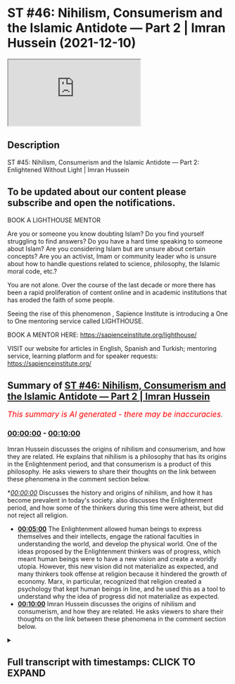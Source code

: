 # ST #46:  Nihilism, Consumerism and the Islamic Antidote — Part 2 | Imran Hussein (2021-12-10)

<iframe loading='lazy' src='https://www.youtube.com/embed/p3AXZ4LB-ZE'></iframe>

## Description

ST #45:  Nihilism, Consumerism and the Islamic Antidote — Part 2: Enlightened Without Light | Imran Hussein

To be updated about our content please subscribe and open the notifications.
----
BOOK A LIGHTHOUSE MENTOR

Are you or someone you know doubting Islam? Do you find yourself struggling to find answers?  Do you have a hard time speaking to someone about Islam?  Are you considering Islam but are unsure about certain concepts?  Are you an activist, Imam or community leader who is unsure about how to handle questions related to science, philosophy, the Islamic moral code, etc.?

You are not alone.  Over the course of the last decade or more there has been a rapid proliferation of content online and in academic institutions that has eroded the faith of some people.

Seeing the rise of  this phenomenon , Sapience Institute is introducing a One to One mentoring service called LIGHTHOUSE.

BOOK A MENTOR HERE: https://sapienceinstitute.org/lighthouse/

VISIT our website for articles in English, Spanish and Turkish; mentoring service, learning platform and for speaker requests: https://sapienceinstitute.org/

## Summary of [ST #46: Nihilism, Consumerism and the Islamic Antidote — Part 2 | Imran Hussein](https://www.youtube.com/watch?v=p3AXZ4LB-ZE)


*<span style="color:red; font-size:125%">This summary is AI generated - there may be inaccuracies</span>. [](/)*

### [00:00:00](https://www.youtube.com/watch?v=p3AXZ4LB-ZE&t=0) - [00:10:00](https://www.youtube.com/watch?v=p3AXZ4LB-ZE&t=600)

 Imran Hussein discusses the origins of nihilism and consumerism, and how they are related. He explains that nihilism is a philosophy that has its origins in the Enlightenment period, and that consumerism is a product of this philosophy. He asks viewers to share their thoughts on the link between these phenomena in the comment section below.

**[00:00:00](https://www.youtube.com/watch?v=p3AXZ4LB-ZE&t=0)* Discusses the history and origins of nihilism, and how it has become prevalent in today's society.  also discusses the Enlightenment period, and how some of the thinkers during this time were atheist, but did not reject all religion.
* **[00:05:00](https://www.youtube.com/watch?v=p3AXZ4LB-ZE&t=300)** The Enlightenment allowed human beings to express themselves and their intellects, engage the rational faculties in understanding the world, and develop the physical world. One of the ideas proposed by the Enlightenment thinkers was of progress, which meant human beings were to have a new vision and create a worldly utopia. However, this new vision did not materialize as expected, and many thinkers took offense at religion because it hindered the growth of economy. Marx, in particular, recognized that religion created a psychology that kept human beings in line, and he used this as a tool to understand why the idea of progress did not materialize as expected.
* **[00:10:00](https://www.youtube.com/watch?v=p3AXZ4LB-ZE&t=600)**  Imran Hussein discusses the origins of nihilism and consumerism, and how they are related. He asks viewers to share their thoughts on the link between these phenomena in the comment section below.

<details><summary><h2>Full transcript with timestamps: CLICK TO EXPAND</h2></summary>

[0:00:12](https://youtu.be/p3AXZ4LB-ZE?t=12) assalamu alaikum brothers and sisters  
[0:00:14](https://youtu.be/p3AXZ4LB-ZE?t=14) welcome to the second episode of this  
[0:00:16](https://youtu.be/p3AXZ4LB-ZE?t=16) sapiens thoughts video series  
[0:00:19](https://youtu.be/p3AXZ4LB-ZE?t=19) where we're discussing nihilism  
[0:00:20](https://youtu.be/p3AXZ4LB-ZE?t=20) consumerism and the islamic antidote to  
[0:00:23](https://youtu.be/p3AXZ4LB-ZE?t=23) the problems that come about because of  
[0:00:25](https://youtu.be/p3AXZ4LB-ZE?t=25) these two ideologies  
[0:00:27](https://youtu.be/p3AXZ4LB-ZE?t=27) now in this episode i want to go into  
[0:00:30](https://youtu.be/p3AXZ4LB-ZE?t=30) the history and the origins  
[0:00:33](https://youtu.be/p3AXZ4LB-ZE?t=33) of nihilism  
[0:00:34](https://youtu.be/p3AXZ4LB-ZE?t=34) and why and really discuss and  
[0:00:36](https://youtu.be/p3AXZ4LB-ZE?t=36) understand why it's so rampant today  
[0:00:40](https://youtu.be/p3AXZ4LB-ZE?t=40) and for this we need to go back and look  
[0:00:42](https://youtu.be/p3AXZ4LB-ZE?t=42) at european history especially over the  
[0:00:44](https://youtu.be/p3AXZ4LB-ZE?t=44) past thousand or so years now we have to  
[0:00:46](https://youtu.be/p3AXZ4LB-ZE?t=46) remember  
[0:00:47](https://youtu.be/p3AXZ4LB-ZE?t=47) that europe  
[0:00:49](https://youtu.be/p3AXZ4LB-ZE?t=49) was  
[0:00:51](https://youtu.be/p3AXZ4LB-ZE?t=51) led by christianity and the christian  
[0:00:54](https://youtu.be/p3AXZ4LB-ZE?t=54) church dominated almost every sway of  
[0:00:57](https://youtu.be/p3AXZ4LB-ZE?t=57) human experience in life whether it was  
[0:01:00](https://youtu.be/p3AXZ4LB-ZE?t=60) education  
[0:01:01](https://youtu.be/p3AXZ4LB-ZE?t=61) economic social whichever way you look  
[0:01:03](https://youtu.be/p3AXZ4LB-ZE?t=63) at it the christian church dominated and  
[0:01:06](https://youtu.be/p3AXZ4LB-ZE?t=66) in the 14th century  
[0:01:08](https://youtu.be/p3AXZ4LB-ZE?t=68) we know we had the period of renaissance  
[0:01:10](https://youtu.be/p3AXZ4LB-ZE?t=70) the renaissance took place and this was  
[0:01:12](https://youtu.be/p3AXZ4LB-ZE?t=72) a time where the europeans  
[0:01:14](https://youtu.be/p3AXZ4LB-ZE?t=74) rediscovered the classical tradition  
[0:01:17](https://youtu.be/p3AXZ4LB-ZE?t=77) rediscovered the greek civilization and  
[0:01:19](https://youtu.be/p3AXZ4LB-ZE?t=79) the works that they produced and the way  
[0:01:21](https://youtu.be/p3AXZ4LB-ZE?t=81) their way of living and so on and so  
[0:01:22](https://youtu.be/p3AXZ4LB-ZE?t=82) forth and they were mesmerized and by  
[0:01:25](https://youtu.be/p3AXZ4LB-ZE?t=85) the way all of this information a lot of  
[0:01:27](https://youtu.be/p3AXZ4LB-ZE?t=87) this information and knowledge came  
[0:01:29](https://youtu.be/p3AXZ4LB-ZE?t=89) through the muslims because they had  
[0:01:30](https://youtu.be/p3AXZ4LB-ZE?t=90) preserved the works of the greeks and  
[0:01:32](https://youtu.be/p3AXZ4LB-ZE?t=92) done more work on top of the work that  
[0:01:34](https://youtu.be/p3AXZ4LB-ZE?t=94) they had done but nevertheless this was  
[0:01:36](https://youtu.be/p3AXZ4LB-ZE?t=96) a time when the europeans  
[0:01:38](https://youtu.be/p3AXZ4LB-ZE?t=98) started to rediscover the classical  
[0:01:40](https://youtu.be/p3AXZ4LB-ZE?t=100) tradition and they were really inspired  
[0:01:42](https://youtu.be/p3AXZ4LB-ZE?t=102) by this they wanted to go back to those  
[0:01:44](https://youtu.be/p3AXZ4LB-ZE?t=104) times and obviously  
[0:01:46](https://youtu.be/p3AXZ4LB-ZE?t=106) because the church the christian church  
[0:01:48](https://youtu.be/p3AXZ4LB-ZE?t=108) dominated europe at the time there was a  
[0:01:50](https://youtu.be/p3AXZ4LB-ZE?t=110) lot of struggle there was a lot of back  
[0:01:51](https://youtu.be/p3AXZ4LB-ZE?t=111) and forth now we can i want to refer to  
[0:01:54](https://youtu.be/p3AXZ4LB-ZE?t=114) these as two camps you had the christian  
[0:01:56](https://youtu.be/p3AXZ4LB-ZE?t=116) church and you had what you could what  
[0:01:57](https://youtu.be/p3AXZ4LB-ZE?t=117) we can call now as the free thinkers the  
[0:02:00](https://youtu.be/p3AXZ4LB-ZE?t=120) ones the people that wanted to discover  
[0:02:02](https://youtu.be/p3AXZ4LB-ZE?t=122) new things inspired by the greeks wanted  
[0:02:04](https://youtu.be/p3AXZ4LB-ZE?t=124) to you know study the physical world do  
[0:02:07](https://youtu.be/p3AXZ4LB-ZE?t=127) the science you know study medicine and  
[0:02:09](https://youtu.be/p3AXZ4LB-ZE?t=129) do all of these amazing things  
[0:02:11](https://youtu.be/p3AXZ4LB-ZE?t=131) now there was a struggle that began in  
[0:02:13](https://youtu.be/p3AXZ4LB-ZE?t=133) around the 14th century and this  
[0:02:15](https://youtu.be/p3AXZ4LB-ZE?t=135) continued on and during this time you  
[0:02:18](https://youtu.be/p3AXZ4LB-ZE?t=138) know we saw there were certain christian  
[0:02:19](https://youtu.be/p3AXZ4LB-ZE?t=139) theologians  
[0:02:21](https://youtu.be/p3AXZ4LB-ZE?t=141) who try to bridge the gap between  
[0:02:22](https://youtu.be/p3AXZ4LB-ZE?t=142) religion and rationality  
[0:02:25](https://youtu.be/p3AXZ4LB-ZE?t=145) other christian theologians who  
[0:02:26](https://youtu.be/p3AXZ4LB-ZE?t=146) completely rejected rationality for  
[0:02:30](https://youtu.be/p3AXZ4LB-ZE?t=150) example martin luther a protestant  
[0:02:31](https://youtu.be/p3AXZ4LB-ZE?t=151) reformer he referred to reason and these  
[0:02:34](https://youtu.be/p3AXZ4LB-ZE?t=154) are his words he referred to reason as a  
[0:02:36](https://youtu.be/p3AXZ4LB-ZE?t=156) the greatest enemy that faith has  
[0:02:39](https://youtu.be/p3AXZ4LB-ZE?t=159) and we can see that a lot of christians  
[0:02:41](https://youtu.be/p3AXZ4LB-ZE?t=161) the majority of christians were against  
[0:02:42](https://youtu.be/p3AXZ4LB-ZE?t=162) the free thinkers as we're referring to  
[0:02:44](https://youtu.be/p3AXZ4LB-ZE?t=164) them now those that wanted to explore  
[0:02:46](https://youtu.be/p3AXZ4LB-ZE?t=166) and and discover new things  
[0:02:48](https://youtu.be/p3AXZ4LB-ZE?t=168) but but this battle continued over the  
[0:02:50](https://youtu.be/p3AXZ4LB-ZE?t=170) centuries and then in the 16th century  
[0:02:52](https://youtu.be/p3AXZ4LB-ZE?t=172) we had the scientific revolution  
[0:02:55](https://youtu.be/p3AXZ4LB-ZE?t=175) which eventually this and many other  
[0:02:56](https://youtu.be/p3AXZ4LB-ZE?t=176) things led to the period of  
[0:02:58](https://youtu.be/p3AXZ4LB-ZE?t=178) enlightenment in the 18th century now  
[0:03:01](https://youtu.be/p3AXZ4LB-ZE?t=181) the period of enlightenment is a very  
[0:03:02](https://youtu.be/p3AXZ4LB-ZE?t=182) interesting time in history because this  
[0:03:04](https://youtu.be/p3AXZ4LB-ZE?t=184) was you can say the time where the  
[0:03:06](https://youtu.be/p3AXZ4LB-ZE?t=186) tables fully turned  
[0:03:09](https://youtu.be/p3AXZ4LB-ZE?t=189) in the favor of the free thinkers  
[0:03:11](https://youtu.be/p3AXZ4LB-ZE?t=191) the thinkers of the enlightenment  
[0:03:14](https://youtu.be/p3AXZ4LB-ZE?t=194) wanted people  
[0:03:15](https://youtu.be/p3AXZ4LB-ZE?t=195) to have a new vision a new purpose they  
[0:03:18](https://youtu.be/p3AXZ4LB-ZE?t=198) wanted to people to break free from the  
[0:03:20](https://youtu.be/p3AXZ4LB-ZE?t=200) dogmas of the church they wanted people  
[0:03:21](https://youtu.be/p3AXZ4LB-ZE?t=201) to discover the world to discover new  
[0:03:23](https://youtu.be/p3AXZ4LB-ZE?t=203) things to progress  
[0:03:27](https://youtu.be/p3AXZ4LB-ZE?t=207) now we have to i want us to keep some  
[0:03:29](https://youtu.be/p3AXZ4LB-ZE?t=209) context in mind here there's something  
[0:03:30](https://youtu.be/p3AXZ4LB-ZE?t=210) important that we need to keep in mind  
[0:03:31](https://youtu.be/p3AXZ4LB-ZE?t=211) which is that  
[0:03:34](https://youtu.be/p3AXZ4LB-ZE?t=214) the european people are coming from a  
[0:03:36](https://youtu.be/p3AXZ4LB-ZE?t=216) background  
[0:03:37](https://youtu.be/p3AXZ4LB-ZE?t=217) of what they would see as oppression  
[0:03:40](https://youtu.be/p3AXZ4LB-ZE?t=220) intellectual oppression to be more  
[0:03:42](https://youtu.be/p3AXZ4LB-ZE?t=222) specific  
[0:03:43](https://youtu.be/p3AXZ4LB-ZE?t=223) and now they finally have freed  
[0:03:45](https://youtu.be/p3AXZ4LB-ZE?t=225) themselves of these shackles and they  
[0:03:47](https://youtu.be/p3AXZ4LB-ZE?t=227) want to discover the world and learn  
[0:03:48](https://youtu.be/p3AXZ4LB-ZE?t=228) about the world so you can understand  
[0:03:50](https://youtu.be/p3AXZ4LB-ZE?t=230) the psychology here that  
[0:03:52](https://youtu.be/p3AXZ4LB-ZE?t=232) these people would naturally have an  
[0:03:54](https://youtu.be/p3AXZ4LB-ZE?t=234) aversion towards religion because of  
[0:03:56](https://youtu.be/p3AXZ4LB-ZE?t=236) what they know about religion the  
[0:03:57](https://youtu.be/p3AXZ4LB-ZE?t=237) experiences with the christians and they  
[0:04:00](https://youtu.be/p3AXZ4LB-ZE?t=240) didn't want they would now want to free  
[0:04:01](https://youtu.be/p3AXZ4LB-ZE?t=241) themselves completely of this however  
[0:04:03](https://youtu.be/p3AXZ4LB-ZE?t=243) what's very interesting is that the  
[0:04:05](https://youtu.be/p3AXZ4LB-ZE?t=245) enlightenment thinkers didn't become  
[0:04:07](https://youtu.be/p3AXZ4LB-ZE?t=247) atheist  
[0:04:08](https://youtu.be/p3AXZ4LB-ZE?t=248) immediately or the time you know when i  
[0:04:10](https://youtu.be/p3AXZ4LB-ZE?t=250) mean atheists i mean you know the type  
[0:04:12](https://youtu.be/p3AXZ4LB-ZE?t=252) of new atheist that we are aware of  
[0:04:13](https://youtu.be/p3AXZ4LB-ZE?t=253) today such as richard dawkins and sam  
[0:04:15](https://youtu.be/p3AXZ4LB-ZE?t=255) harris they didn't completely reject  
[0:04:17](https://youtu.be/p3AXZ4LB-ZE?t=257) everything  
[0:04:18](https://youtu.be/p3AXZ4LB-ZE?t=258) and this is why some of the academics  
[0:04:20](https://youtu.be/p3AXZ4LB-ZE?t=260) when  
[0:04:21](https://youtu.be/p3AXZ4LB-ZE?t=261) if if asked you know the were the  
[0:04:22](https://youtu.be/p3AXZ4LB-ZE?t=262) enlightenment thinkers atheists you know  
[0:04:25](https://youtu.be/p3AXZ4LB-ZE?t=265) as in the new atheists that we know  
[0:04:27](https://youtu.be/p3AXZ4LB-ZE?t=267) today they would say no if you would go  
[0:04:30](https://youtu.be/p3AXZ4LB-ZE?t=270) to them and ask them whether they  
[0:04:31](https://youtu.be/p3AXZ4LB-ZE?t=271) believed in god they would acknowledge  
[0:04:32](https://youtu.be/p3AXZ4LB-ZE?t=272) most of them most of the thinkers and  
[0:04:34](https://youtu.be/p3AXZ4LB-ZE?t=274) philosophers of the enlightenment period  
[0:04:35](https://youtu.be/p3AXZ4LB-ZE?t=275) would acknowledge  
[0:04:37](https://youtu.be/p3AXZ4LB-ZE?t=277) that god exists however there would be  
[0:04:39](https://youtu.be/p3AXZ4LB-ZE?t=279) what you would call  
[0:04:40](https://youtu.be/p3AXZ4LB-ZE?t=280) natural they were following what was  
[0:04:42](https://youtu.be/p3AXZ4LB-ZE?t=282) referred to as a natural theology  
[0:04:44](https://youtu.be/p3AXZ4LB-ZE?t=284) so they would believe in god that there  
[0:04:46](https://youtu.be/p3AXZ4LB-ZE?t=286) was a cause a creator behind the behind  
[0:04:49](https://youtu.be/p3AXZ4LB-ZE?t=289) nature and the physical world  
[0:04:51](https://youtu.be/p3AXZ4LB-ZE?t=291) however they wouldn't ascribe it to or  
[0:04:54](https://youtu.be/p3AXZ4LB-ZE?t=294) lean towards christianity or religion as  
[0:04:57](https://youtu.be/p3AXZ4LB-ZE?t=297) it was understood at the time  
[0:04:59](https://youtu.be/p3AXZ4LB-ZE?t=299) however this did lay the foundations you  
[0:05:01](https://youtu.be/p3AXZ4LB-ZE?t=301) know or the the the fertile ground for  
[0:05:04](https://youtu.be/p3AXZ4LB-ZE?t=304) the advent of new atheism and so on and  
[0:05:06](https://youtu.be/p3AXZ4LB-ZE?t=306) so forth but again something we'll  
[0:05:07](https://youtu.be/p3AXZ4LB-ZE?t=307) discuss as we go along so the key thing  
[0:05:09](https://youtu.be/p3AXZ4LB-ZE?t=309) i want us to pick up here guys  
[0:05:11](https://youtu.be/p3AXZ4LB-ZE?t=311) is  
[0:05:12](https://youtu.be/p3AXZ4LB-ZE?t=312) that the enlightenment  
[0:05:16](https://youtu.be/p3AXZ4LB-ZE?t=316) period  
[0:05:17](https://youtu.be/p3AXZ4LB-ZE?t=317) allowed human beings  
[0:05:19](https://youtu.be/p3AXZ4LB-ZE?t=319) to now express themselves and their  
[0:05:21](https://youtu.be/p3AXZ4LB-ZE?t=321) intellects  
[0:05:22](https://youtu.be/p3AXZ4LB-ZE?t=322) and engage the rational faculties in  
[0:05:24](https://youtu.be/p3AXZ4LB-ZE?t=324) studying the world in understanding the  
[0:05:27](https://youtu.be/p3AXZ4LB-ZE?t=327) world in developing the physical world  
[0:05:30](https://youtu.be/p3AXZ4LB-ZE?t=330) because one of the  
[0:05:31](https://youtu.be/p3AXZ4LB-ZE?t=331) ideas  
[0:05:33](https://youtu.be/p3AXZ4LB-ZE?t=333) that was proposed by the enlightenment  
[0:05:35](https://youtu.be/p3AXZ4LB-ZE?t=335) thinkers  
[0:05:36](https://youtu.be/p3AXZ4LB-ZE?t=336) was of progress material progress what  
[0:05:39](https://youtu.be/p3AXZ4LB-ZE?t=339) they wanted human beings to do was to  
[0:05:41](https://youtu.be/p3AXZ4LB-ZE?t=341) have a new vision  
[0:05:43](https://youtu.be/p3AXZ4LB-ZE?t=343) which was  
[0:05:45](https://youtu.be/p3AXZ4LB-ZE?t=345) to create a worldly utopia essentially  
[0:05:47](https://youtu.be/p3AXZ4LB-ZE?t=347) paradise on earth  
[0:05:49](https://youtu.be/p3AXZ4LB-ZE?t=349) now it's very it's a very interesting  
[0:05:51](https://youtu.be/p3AXZ4LB-ZE?t=351) concept because prior to this the idea  
[0:05:53](https://youtu.be/p3AXZ4LB-ZE?t=353) was  
[0:05:54](https://youtu.be/p3AXZ4LB-ZE?t=354) that we were to attain paradise in the  
[0:05:56](https://youtu.be/p3AXZ4LB-ZE?t=356) hereafter  
[0:05:58](https://youtu.be/p3AXZ4LB-ZE?t=358) that we were living in this world a  
[0:06:00](https://youtu.be/p3AXZ4LB-ZE?t=360) world of pain and suffering and  
[0:06:02](https://youtu.be/p3AXZ4LB-ZE?t=362) hardships  
[0:06:03](https://youtu.be/p3AXZ4LB-ZE?t=363) and trials  
[0:06:05](https://youtu.be/p3AXZ4LB-ZE?t=365) and we had to live in this world and get  
[0:06:07](https://youtu.be/p3AXZ4LB-ZE?t=367) through this life but ultimately there  
[0:06:09](https://youtu.be/p3AXZ4LB-ZE?t=369) was paradise the eternal world and  
[0:06:11](https://youtu.be/p3AXZ4LB-ZE?t=371) that's what people were aspiring towards  
[0:06:13](https://youtu.be/p3AXZ4LB-ZE?t=373) however the enlightenment flipped the  
[0:06:15](https://youtu.be/p3AXZ4LB-ZE?t=375) script if you like and took paradise  
[0:06:17](https://youtu.be/p3AXZ4LB-ZE?t=377) from the hereafter and brought paradise  
[0:06:19](https://youtu.be/p3AXZ4LB-ZE?t=379) to the here and now so what the idea was  
[0:06:21](https://youtu.be/p3AXZ4LB-ZE?t=381) that we as human beings our new purpose  
[0:06:23](https://youtu.be/p3AXZ4LB-ZE?t=383) now is to progress in the world  
[0:06:26](https://youtu.be/p3AXZ4LB-ZE?t=386) create a worldly paradise and that's  
[0:06:28](https://youtu.be/p3AXZ4LB-ZE?t=388) what our focus and vision is  
[0:06:30](https://youtu.be/p3AXZ4LB-ZE?t=390) professor leo damrosh in a course on the  
[0:06:34](https://youtu.be/p3AXZ4LB-ZE?t=394) enlightenment he  
[0:06:35](https://youtu.be/p3AXZ4LB-ZE?t=395) stated that one of the focuses of the  
[0:06:37](https://youtu.be/p3AXZ4LB-ZE?t=397) enlightenment was to turn away from the  
[0:06:39](https://youtu.be/p3AXZ4LB-ZE?t=399) vertical plane and then to focus on the  
[0:06:41](https://youtu.be/p3AXZ4LB-ZE?t=401) horizontal plane again summarizing what  
[0:06:43](https://youtu.be/p3AXZ4LB-ZE?t=403) i'm just saying which is that it was  
[0:06:45](https://youtu.be/p3AXZ4LB-ZE?t=405) taking people away from focusing on the  
[0:06:48](https://youtu.be/p3AXZ4LB-ZE?t=408) hereafter  
[0:06:50](https://youtu.be/p3AXZ4LB-ZE?t=410) and the spiritual reality of the world  
[0:06:52](https://youtu.be/p3AXZ4LB-ZE?t=412) and focusing on the material reality of  
[0:06:54](https://youtu.be/p3AXZ4LB-ZE?t=414) the world the physical  
[0:06:56](https://youtu.be/p3AXZ4LB-ZE?t=416) reality the plane of here and now this  
[0:06:59](https://youtu.be/p3AXZ4LB-ZE?t=419) was a very important shift in psychology  
[0:07:02](https://youtu.be/p3AXZ4LB-ZE?t=422) and thinking that took place at the time  
[0:07:04](https://youtu.be/p3AXZ4LB-ZE?t=424) of the enlightenment  
[0:07:05](https://youtu.be/p3AXZ4LB-ZE?t=425) now considering this and understanding  
[0:07:07](https://youtu.be/p3AXZ4LB-ZE?t=427) this  
[0:07:10](https://youtu.be/p3AXZ4LB-ZE?t=430) we can start to appreciate  
[0:07:13](https://youtu.be/p3AXZ4LB-ZE?t=433) why god and the idea of religion  
[0:07:16](https://youtu.be/p3AXZ4LB-ZE?t=436) was not conducive to the objectives of  
[0:07:19](https://youtu.be/p3AXZ4LB-ZE?t=439) the enlightenment  
[0:07:21](https://youtu.be/p3AXZ4LB-ZE?t=441) because if people were thinking about a  
[0:07:23](https://youtu.be/p3AXZ4LB-ZE?t=443) hereafter another life to come an  
[0:07:25](https://youtu.be/p3AXZ4LB-ZE?t=445) eternal life of bliss and peace and  
[0:07:27](https://youtu.be/p3AXZ4LB-ZE?t=447) tranquility well they wouldn't fully be  
[0:07:29](https://youtu.be/p3AXZ4LB-ZE?t=449) focusing on  
[0:07:31](https://youtu.be/p3AXZ4LB-ZE?t=451) the here and now and and they therefore  
[0:07:33](https://youtu.be/p3AXZ4LB-ZE?t=453) won't have the motivation to do what had  
[0:07:35](https://youtu.be/p3AXZ4LB-ZE?t=455) to be done to attain a worldly paradise  
[0:07:39](https://youtu.be/p3AXZ4LB-ZE?t=459) so going back to this idea of progress  
[0:07:42](https://youtu.be/p3AXZ4LB-ZE?t=462) and creating paradise on earth you know  
[0:07:45](https://youtu.be/p3AXZ4LB-ZE?t=465) this entailed economic growth  
[0:07:48](https://youtu.be/p3AXZ4LB-ZE?t=468) exponential economic growth and  
[0:07:50](https://youtu.be/p3AXZ4LB-ZE?t=470) professor karen higgs in her book  
[0:07:52](https://youtu.be/p3AXZ4LB-ZE?t=472) collision course she highlights that the  
[0:07:54](https://youtu.be/p3AXZ4LB-ZE?t=474) lead up to  
[0:07:56](https://youtu.be/p3AXZ4LB-ZE?t=476) this economic growth took  
[0:07:59](https://youtu.be/p3AXZ4LB-ZE?t=479) place in three stages essentially the  
[0:08:01](https://youtu.be/p3AXZ4LB-ZE?t=481) first stage lasted about five or six  
[0:08:03](https://youtu.be/p3AXZ4LB-ZE?t=483) hundred years where the europeans  
[0:08:05](https://youtu.be/p3AXZ4LB-ZE?t=485) colonized  
[0:08:06](https://youtu.be/p3AXZ4LB-ZE?t=486) other places around the world and this  
[0:08:08](https://youtu.be/p3AXZ4LB-ZE?t=488) brought in a lot of money to europe and  
[0:08:10](https://youtu.be/p3AXZ4LB-ZE?t=490) the second stage was which lasted about  
[0:08:13](https://youtu.be/p3AXZ4LB-ZE?t=493) 250 years when which she refers to the  
[0:08:15](https://youtu.be/p3AXZ4LB-ZE?t=495) stage of  
[0:08:16](https://youtu.be/p3AXZ4LB-ZE?t=496) coal coal based industry and this  
[0:08:19](https://youtu.be/p3AXZ4LB-ZE?t=499) allowed for the industrial  
[0:08:21](https://youtu.be/p3AXZ4LB-ZE?t=501) revolution to really take off the third  
[0:08:22](https://youtu.be/p3AXZ4LB-ZE?t=502) stage is that she refers to as the  
[0:08:24](https://youtu.be/p3AXZ4LB-ZE?t=504) oil-based growth which has been taking  
[0:08:26](https://youtu.be/p3AXZ4LB-ZE?t=506) place over the past 130 years or so and  
[0:08:29](https://youtu.be/p3AXZ4LB-ZE?t=509) all of this has brought brought in a lot  
[0:08:31](https://youtu.be/p3AXZ4LB-ZE?t=511) of money into europe which allowed for  
[0:08:32](https://youtu.be/p3AXZ4LB-ZE?t=512) the consumerist system to really take  
[0:08:35](https://youtu.be/p3AXZ4LB-ZE?t=515) off  
[0:08:36](https://youtu.be/p3AXZ4LB-ZE?t=516) and it's very interesting because the  
[0:08:38](https://youtu.be/p3AXZ4LB-ZE?t=518) more people consume the more businesses  
[0:08:41](https://youtu.be/p3AXZ4LB-ZE?t=521) grow the more businesses grow the more  
[0:08:43](https://youtu.be/p3AXZ4LB-ZE?t=523) employment increases the more people go  
[0:08:45](https://youtu.be/p3AXZ4LB-ZE?t=525) into employment into these factories  
[0:08:47](https://youtu.be/p3AXZ4LB-ZE?t=527) which produce more goods  
[0:08:49](https://youtu.be/p3AXZ4LB-ZE?t=529) for the consumers and the consumers keep  
[0:08:51](https://youtu.be/p3AXZ4LB-ZE?t=531) consuming more and this leads to the  
[0:08:52](https://youtu.be/p3AXZ4LB-ZE?t=532) growth of the gdp of the country which  
[0:08:54](https://youtu.be/p3AXZ4LB-ZE?t=534) is essentially a marker for economic  
[0:08:57](https://youtu.be/p3AXZ4LB-ZE?t=537) growth  
[0:08:58](https://youtu.be/p3AXZ4LB-ZE?t=538) so at the end of the day was and the  
[0:08:59](https://youtu.be/p3AXZ4LB-ZE?t=539) reason i'm sharing this what's very  
[0:09:01](https://youtu.be/p3AXZ4LB-ZE?t=541) important to understand here is that  
[0:09:02](https://youtu.be/p3AXZ4LB-ZE?t=542) economy money is the key driving force  
[0:09:05](https://youtu.be/p3AXZ4LB-ZE?t=545) here it's not individual well-being  
[0:09:08](https://youtu.be/p3AXZ4LB-ZE?t=548) right although that was the idea  
[0:09:10](https://youtu.be/p3AXZ4LB-ZE?t=550) proposed what we were told is  
[0:09:13](https://youtu.be/p3AXZ4LB-ZE?t=553) creating a worldly paradise is going to  
[0:09:16](https://youtu.be/p3AXZ4LB-ZE?t=556) lead to happiness for human beings  
[0:09:17](https://youtu.be/p3AXZ4LB-ZE?t=557) essentially but that's not what's  
[0:09:19](https://youtu.be/p3AXZ4LB-ZE?t=559) happened and we're going to explore this  
[0:09:20](https://youtu.be/p3AXZ4LB-ZE?t=560) much further in a lot more detail  
[0:09:22](https://youtu.be/p3AXZ4LB-ZE?t=562) and it's important to also realize that  
[0:09:24](https://youtu.be/p3AXZ4LB-ZE?t=564) many of the thinkers of the  
[0:09:25](https://youtu.be/p3AXZ4LB-ZE?t=565) enlightenment period and the centuries  
[0:09:26](https://youtu.be/p3AXZ4LB-ZE?t=566) that followed  
[0:09:28](https://youtu.be/p3AXZ4LB-ZE?t=568) took  
[0:09:29](https://youtu.be/p3AXZ4LB-ZE?t=569) offence almost through religion and the  
[0:09:31](https://youtu.be/p3AXZ4LB-ZE?t=571) idea of religion because it was a  
[0:09:33](https://youtu.be/p3AXZ4LB-ZE?t=573) hindrance to the growth of economy  
[0:09:36](https://youtu.be/p3AXZ4LB-ZE?t=576) marx for example refer to religion as  
[0:09:39](https://youtu.be/p3AXZ4LB-ZE?t=579) the opium of the people now there's many  
[0:09:42](https://youtu.be/p3AXZ4LB-ZE?t=582) ways to understand this particular  
[0:09:44](https://youtu.be/p3AXZ4LB-ZE?t=584) statement but one of the ways to  
[0:09:45](https://youtu.be/p3AXZ4LB-ZE?t=585) understand this and one of the things we  
[0:09:46](https://youtu.be/p3AXZ4LB-ZE?t=586) could take from this is that he realized  
[0:09:48](https://youtu.be/p3AXZ4LB-ZE?t=588) and understood  
[0:09:49](https://youtu.be/p3AXZ4LB-ZE?t=589) that religion created a psychology  
[0:09:52](https://youtu.be/p3AXZ4LB-ZE?t=592) which from an economic standpoint  
[0:09:54](https://youtu.be/p3AXZ4LB-ZE?t=594) created  
[0:09:56](https://youtu.be/p3AXZ4LB-ZE?t=596) tame human beings meaning that  
[0:09:59](https://youtu.be/p3AXZ4LB-ZE?t=599) human the human that was religious and  
[0:10:01](https://youtu.be/p3AXZ4LB-ZE?t=601) believed in god and believed in the  
[0:10:02](https://youtu.be/p3AXZ4LB-ZE?t=602) hereafter if they weren't doing too well  
[0:10:04](https://youtu.be/p3AXZ4LB-ZE?t=604) economically socially they were fine  
[0:10:07](https://youtu.be/p3AXZ4LB-ZE?t=607) with it because they understood this  
[0:10:09](https://youtu.be/p3AXZ4LB-ZE?t=609) wasn't the only world the real world was  
[0:10:11](https://youtu.be/p3AXZ4LB-ZE?t=611) to come paradise was to come and this  
[0:10:14](https://youtu.be/p3AXZ4LB-ZE?t=614) made people comfortable in the  
[0:10:15](https://youtu.be/p3AXZ4LB-ZE?t=615) situations even if they had less but  
[0:10:17](https://youtu.be/p3AXZ4LB-ZE?t=617) this wasn't good from an economic  
[0:10:19](https://youtu.be/p3AXZ4LB-ZE?t=619) perspective because it didn't give that  
[0:10:22](https://youtu.be/p3AXZ4LB-ZE?t=622) that human motivation now to change  
[0:10:24](https://youtu.be/p3AXZ4LB-ZE?t=624) their condition  
[0:10:25](https://youtu.be/p3AXZ4LB-ZE?t=625) so this was a problem  
[0:10:27](https://youtu.be/p3AXZ4LB-ZE?t=627) so this was a  
[0:10:29](https://youtu.be/p3AXZ4LB-ZE?t=629) sort of a brief history on the origins  
[0:10:31](https://youtu.be/p3AXZ4LB-ZE?t=631) of nihilism in particular but by  
[0:10:33](https://youtu.be/p3AXZ4LB-ZE?t=633) extension consumerism as well and what  
[0:10:35](https://youtu.be/p3AXZ4LB-ZE?t=635) we're going to do in the next video guys  
[0:10:37](https://youtu.be/p3AXZ4LB-ZE?t=637) is we're going to move on to looking at  
[0:10:38](https://youtu.be/p3AXZ4LB-ZE?t=638) the direct relationship between  
[0:10:41](https://youtu.be/p3AXZ4LB-ZE?t=641) this  
[0:10:42](https://youtu.be/p3AXZ4LB-ZE?t=642) modernism now and nihilism this turning  
[0:10:45](https://youtu.be/p3AXZ4LB-ZE?t=645) away from god and nihilism  
[0:10:48](https://youtu.be/p3AXZ4LB-ZE?t=648) so before you guys click on the next  
[0:10:49](https://youtu.be/p3AXZ4LB-ZE?t=649) video and watch it if it's up already i  
[0:10:52](https://youtu.be/p3AXZ4LB-ZE?t=652) want to know your thoughts in the  
[0:10:53](https://youtu.be/p3AXZ4LB-ZE?t=653) comment section below i want to get your  
[0:10:55](https://youtu.be/p3AXZ4LB-ZE?t=655) thoughts on how or what you think the  
[0:10:56](https://youtu.be/p3AXZ4LB-ZE?t=656) link is between turning away from god  
[0:11:00](https://youtu.be/p3AXZ4LB-ZE?t=660) and nihilism  
[0:11:01](https://youtu.be/p3AXZ4LB-ZE?t=661) so let me know your thoughts in the  
[0:11:02](https://youtu.be/p3AXZ4LB-ZE?t=662) comment section below until next time  
[0:11:04](https://youtu.be/p3AXZ4LB-ZE?t=664) take care assalamu alaikum  
</details>